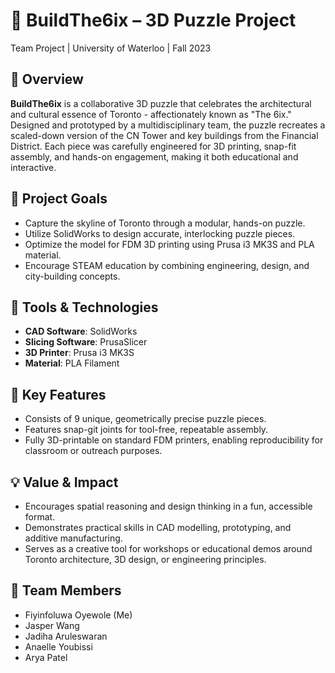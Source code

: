 # 🧩 BuildThe6ix – 3D Puzzle Project

Team Project | University of Waterloo | Fall 2023

## 📌 Overview
**BuildThe6ix** is a collaborative 3D puzzle that celebrates the architectural and cultural essence of Toronto - affectionately known as "The 6ix." Designed and prototyped by a multidisciplinary team, the puzzle recreates a scaled-down version of the CN Tower and key buildings from the Financial District. Each piece was carefully engineered for 3D printing, snap-fit assembly, and hands-on engagement, making it both educational and interactive.

## 🎯 Project Goals

- Capture the skyline of Toronto through a modular, hands-on puzzle. 
- Utilize SolidWorks to design accurate, interlocking puzzle pieces. 
- Optimize the model for FDM 3D printing using Prusa i3 MK3S and PLA material.
- Encourage STEAM education by combining engineering, design, and city-building concepts. 

## 🧪 Tools & Technologies

- **CAD Software**: SolidWorks
- **Slicing Software**: PrusaSlicer
- **3D Printer**: Prusa i3 MK3S 
- **Material**: PLA Filament

## 🧩 Key Features

- Consists of 9 unique, geometrically precise puzzle pieces. 
- Features snap-git joints for tool-free, repeatable assembly.
- Fully 3D-printable on standard FDM printers, enabling reproducibility for classroom or outreach purposes.

## 💡 Value & Impact
- Encourages spatial reasoning and design thinking in a fun, accessible format.
- Demonstrates practical skills in CAD modelling, prototyping, and additive manufacturing.
- Serves as a creative tool for workshops or educational demos around Toronto architecture, 3D design, or engineering principles. 

## 👥 Team Members
- Fiyinfoluwa Oyewole (Me)
- Jasper Wang
- Jadiha Aruleswaran
- Anaelle Youbissi
- Arya Patel
